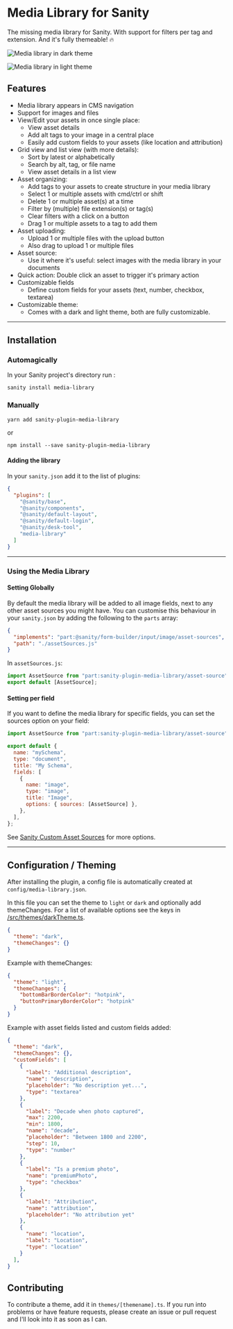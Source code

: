 # Media Library for Sanity

The missing media library for Sanity. With support for filters per tag and extension. And it's fully themeable! 🔥

![Media library in dark theme](https://user-images.githubusercontent.com/2776959/102903827-c528b900-4468-11eb-8aa1-c4f687c6a16f.png)

![Media library in light theme](https://user-images.githubusercontent.com/2776959/102904010-0751fa80-4469-11eb-9980-eb45282c6f2a.png)

## Features
- Media library appears in CMS navigation
- Support for images and files
- View/Edit your assets in once single place:
  - View asset details
  - Add alt tags to your image in a central place
  - Easily add custom fields to your assets (like location and attribution)
- Grid view and list view (with more details):
  - Sort by latest or alphabetically
  - Search by alt, tag, or file name
  - View asset details in a list view
- Asset organizing:
  - Add tags to your assets to create structure in your media library
  - Select 1 or multiple assets with cmd/ctrl or shift
  - Delete 1 or multiple asset(s) at a time
  - Filter by (multiple) file extension(s) or tag(s)
  - Clear filters with a click on a button
  - Drag 1 or multiple assets to a tag to add them
- Asset uploading:
  - Upload 1 or multiple files with the upload button
  - Also drag to upload 1 or multiple files
- Asset source:
  - Use it where it's useful: select images with the media library in your documents
- Quick action: Double click an asset to trigger it's primary action
- Customizable fields
  - Define custom fields for your assets (text, number, checkbox, textarea)
- Customizable theme:
  - Comes with a dark and light theme, both are fully customizable.

---

## Installation

### Automagically
In your Sanity project's directory run :

```
sanity install media-library
```

### Manually

```
yarn add sanity-plugin-media-library
```

or

```
npm install --save sanity-plugin-media-library
```

#### Adding the library
In your `sanity.json` add it to the list of plugins:

```json
{
  "plugins": [
    "@sanity/base",
    "@sanity/components",
    "@sanity/default-layout",
    "@sanity/default-login",
    "@sanity/desk-tool",
    "media-library"
  ]
}
```

---

### Using the Media Library

#### Setting Globally

By default the media library will be added to all image fields, next to any other asset sources you might have. You can customise this behaviour in your `sanity.json` by adding the following to the `parts` array:

```json
{
  "implements": "part:@sanity/form-builder/input/image/asset-sources",
  "path": "./assetSources.js"
}
```

In `assetSources.js`:

```javascript
import AssetSource from "part:sanity-plugin-media-library/asset-source";
export default [AssetSource];
```

#### Setting per field
If you want to define the media library for specific fields, you can set the sources option on your field:

```js
import AssetSource from "part:sanity-plugin-media-library/asset-source";

export default {
  name: "mySchema",
  type: "document",
  title: "My Schema",
  fields: [
    {
      name: "image",
      type: "image",
      title: "Image",
      options: { sources: [AssetSource] },
    },
  ],
};

````

See [Sanity Custom Asset Sources](https://www.sanity.io/docs/custom-asset-sources) for more options.

---

## Configuration / Theming
After installing the plugin, a config file is automatically created at `config/media-library.json`.

In this file you can set the theme to `light` or `dark` and optionally add themeChanges. For a list of available options see the keys in [/src/themes/darkTheme.ts](/src/themes/darkTheme.ts).

```json
{
  "theme": "dark",
  "themeChanges": {}
}
```

Example with themeChanges:
```json
{
  "theme": "light",
  "themeChanges": {
    "bottomBarBorderColor": "hotpink",
    "buttonPrimaryBorderColor": "hotpink"
  }
}
```

Example with asset fields listed and custom fields added:
```json
{
  "theme": "dark",
  "themeChanges": {},
  "customFields": [
    {
      "label": "Additional description",
      "name": "description",
      "placeholder": "No description yet...",
      "type": "textarea"
    },
    {
      "label": "Decade when photo captured",
      "max": 2200,
      "min": 1800,
      "name": "decade",
      "placeholder": "Between 1800 and 2200",
      "step": 10,
      "type": "number"
    },
    {
      "label": "Is a premium photo",
      "name": "premiumPhoto",
      "type": "checkbox"
    },
    {
      "label": "Attribution",
      "name": "attribution",
      "placeholder": "No attribution yet"
    },
    {
      "name": "location",
      "label": "Location",
      "type": "location"
    }
  ],
}
```

## Contributing
To contribute a theme, add it in `themes/[themename].ts`.
If you run into problems or have feature requests, please create an issue or pull request and I'll look into it as soon as I can.
